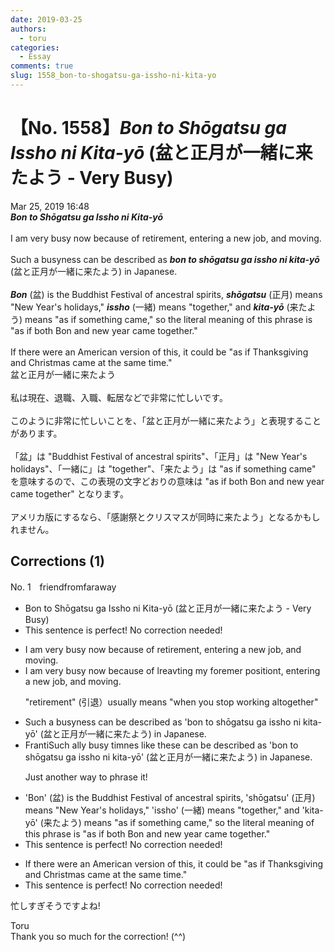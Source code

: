 ```yaml
---
date: 2019-03-25
authors:
  - toru
categories:
  - Essay
comments: true
slug: 1558_bon-to-shogatsu-ga-issho-ni-kita-yo
---
```


# 【No. 1558】<strong><em>Bon to Shōgatsu ga Issho ni Kita-yō</strong></em> (盆と正月が一緒に来たよう - Very Busy)
<div class="date">Mar 25, 2019 16:48</div>
<div id="post"><div id="body_show_ori">
<strong><em>Bon to Shōgatsu ga Issho ni Kita-yō</strong></em><br/><br/>I am very busy now because of retirement, entering a new job, and moving.<br/><br/>Such a busyness can be described as <strong><em>bon to shōgatsu ga issho ni kita-yō</em></strong> (盆と正月が一緒に来たよう) in Japanese.<br/><br/><strong><em>Bon</em></strong> (盆) is the Buddhist Festival of ancestral spirits, <strong><em>shōgatsu</em></strong> (正月) means "New Year's holidays," <strong><em>issho</em></strong> (一緒) means "together," and <strong><em>kita-yō</em></strong> (来たよう) means "as if something came," so the literal meaning of this phrase is "as if both Bon and new year came together."<br/><br/>If there were an American version of this, it could be "as if Thanksgiving and Christmas came at the same time."
</div></div>

<!-- more -->

<div id="post_ja"><div id="body_show_mo">
盆と正月が一緒に来たよう<br/><br/>私は現在、退職、入職、転居などで非常に忙しいです。<br/><br/>このように非常に忙しいことを、「盆と正月が一緒に来たよう」と表現することがあります。<br/><br/>「盆」は "Buddhist Festival of ancestral spirits"、「正月」は "New Year's holidays"、「一緒に」は "together"、「来たよう」は "as if something came" を意味するので、この表現の文字どおりの意味は "as if both Bon and new year came together" となります。<br/><br/>アメリカ版にするなら、「感謝祭とクリスマスが同時に来たよう」となるかもしれません。
</div></div>

## Corrections (1)
<div id="block"><div class="first_name"> No. 1　<span class="just_name">friendfromfaraway</span></div><div id="block2">
<ul class="correction_field">
<li class="incorrect">Bon to Shōgatsu ga Issho ni Kita-yō (盆と正月が一緒に来たよう - Very Busy)</li>
<li class="corrected perfect">This sentence is perfect! No correction needed!</li>
</ul>
<ul class="correction_field">
<li class="incorrect">I am very busy now because of retirement, entering a new job, and moving.</li>
<li class="corrected correct">
I am very busy now because of <span class="f_red">l</span><span class="f_gray"><span class="sline">r</span></span>e<span class="f_red">av</span><span class="f_gray"><span class="sline">t</span></span>i<span class="f_red">ng my fo</span>r<span class="f_gray"><span class="sline">e</span></span>me<span class="f_red">r positio</span>n<span class="f_gray"><span class="sline">t</span></span>, entering a new job, and moving.
<p class="correction_comment">"retirement" (引退）usually means "when you stop working altogether"</p>
</li>
</ul>
<ul class="correction_field">
<li class="incorrect">Such a busyness can be described as 'bon to shōgatsu ga issho ni kita-yō' (盆と正月が一緒に来たよう) in Japanese.</li>
<li class="corrected correct">
<span class="f_red">Franti</span><span class="f_gray"><span class="sline">Su</span></span>c<span class="f_gray"><span class="sline">h </span></span>a<span class="f_red">lly</span> busy<span class="f_red"> tim</span><span class="f_gray"><span class="sline">n</span></span>es<span class="f_red"> like the</span>s<span class="f_red">e</span> can be described as 'bon to shōgatsu ga issho ni kita-yō' (盆と正月が一緒に来たよう) in Japanese.
<p class="correction_comment">Just another way to phrase it!</p>
</li>
</ul>
<ul class="correction_field">
<li class="incorrect">'Bon' (盆) is the Buddhist Festival of ancestral spirits, 'shōgatsu' (正月) means "New Year's holidays," 'issho' (一緒) means "together," and 'kita-yō' (来たよう) means "as if something came," so the literal meaning of this phrase is "as if both Bon and new year came together."</li>
<li class="corrected perfect">This sentence is perfect! No correction needed!</li>
</ul>
<ul class="correction_field">
<li class="incorrect">If there were an American version of this, it could be "as if Thanksgiving and Christmas came at the same time."</li>
<li class="corrected perfect">This sentence is perfect! No correction needed!</li>
</ul>
<p class="comment_small">
 忙しすぎそうですよね!
</p>

</div><div class="name"><span class="just_name">Toru</span><br>
Thank you so much for the correction! (^^)
</div>
</div>
